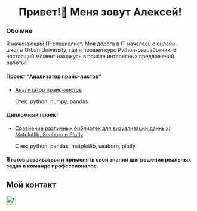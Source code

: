 
<h1 align="center">Привет!👋 Меня зовут Алексей!</h1>
<h3 align="left">Обо мне</h3>
<p align="left">Я начинающий IT-специалист. Моя дорога в IT началась с онлайн-школы Urban University, где я прошел курс Python-разработчик. В настоящий момент нахожусь в поиске интересных предложений работы!<br>
<h4 align="left">Проект "Анализатор прайс-листов"</h4>

- [Анализатор прайс-листов](https://github.com/Alexby42/Trainee)

  Стек: python, numpy, pandas
  
<h4 align="left">Дипломный проект</h4>
  
- [Сравнение различных библиотек для визуализации данных: Matplotlib, Seaborn и Plotly](https://github.com/Alexby42/Diplom)

  Стек: python, pandas, matplotlib, seaborn, plotly
#### Я готов развиваться и применять свои знания для решения реальных задач в команде профессионалов.
## Мой контакт
<div align="left">
  <a href="https://t.me/klm213" target="_blank">
    <img src="https://img.shields.io/static/v1?message=Telegram&logo=telegram&label=&color=2CA5E0&logoColor=white&labelColor=&style=for-the-badge" height="25" alt="telegram logo"  />
  </a>
</div>

  <!--
**Alexby42/Alexby42** is a ✨ _special_ ✨ repository because its `README.md` (this file) appears on your GitHub profile.

Here are some ideas to get you started:

- 🔭 I’m currently working on ...
- 🌱 I’m currently learning ...
- 👯 I’m looking to collaborate on ...
- 🤔 I’m looking for help with ...
- 💬 Ask me about ...
- 📫 How to reach me: ...
- 😄 Pronouns: ...
- ⚡ Fun fact: ...
-->
